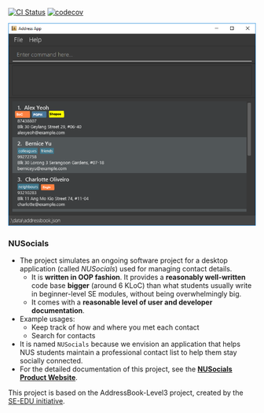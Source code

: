 [![CI Status](https://github.com/AY2122S2-CS2103T-W11-1/tp//workflows/Java%20CI/badge.svg)](https://github.com/AY2122S2-CS2103T-W11-1/tp/actions)
[![codecov](https://codecov.io/gh/AY2122S2-CS2103T-W11-1/tp/branch/master/graph/badge.svg?token=EQL5RQUWFN)](https://codecov.io/gh/AY2122S2-CS2103T-W11-1/tp)

![Ui](docs/images/Ui.png)


### NUSocials

* The project simulates an ongoing software project for a desktop application (called _NUSocials_) used for managing contact details.
  * It is **written in OOP fashion**. It provides a **reasonably well-written** code base **bigger** (around 6 KLoC) than what students usually write in beginner-level SE modules, without being overwhelmingly big.
  * It comes with a **reasonable level of user and developer documentation**.
* Example usages:
  * Keep track of how and where you met each contact
  * Search for contacts
* It is named `NUSocials` because we envision an application that helps NUS students maintain a professional contact list to help them stay socially connected.
* For the detailed documentation of this project, see the **[NUSocials Product Website](https://ay2122s2-cs2103t-w11-1.github.io/tp/)**.

This project is based on the AddressBook-Level3 project, created by the [SE-EDU initiative](https://se-education.org).
